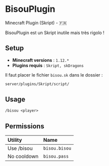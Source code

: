 # BisouPlugin

Minecraft Plugin (Skript) - 🇫🇷

BisouPlugin est un Skript inutile mais très rigolo ! 

## Setup
- **Minecraft versions** : `1.12.*`
- **Plugins requis** : `Skript, skDragons`

Il faut placer le fichier `bisou.sk` dans le dossier : 
```txt
server/plugins/Skript/script/
```

## Usage

```txt
/bisou <player>
```

## Permissions

| Utility     | Name          | 
| :--------   | :-------      | 
| Use /bisou  | `bisou.bisou` | 
| No cooldown | `bisou.pass`  |



